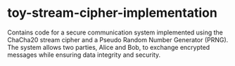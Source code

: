 # toy-stream-cipher-implementation
Contains code for a secure communication system implemented using the ChaCha20 stream cipher and a Pseudo Random Number Generator (PRNG). The system allows two parties, Alice and Bob, to exchange encrypted messages while ensuring data integrity and security.
